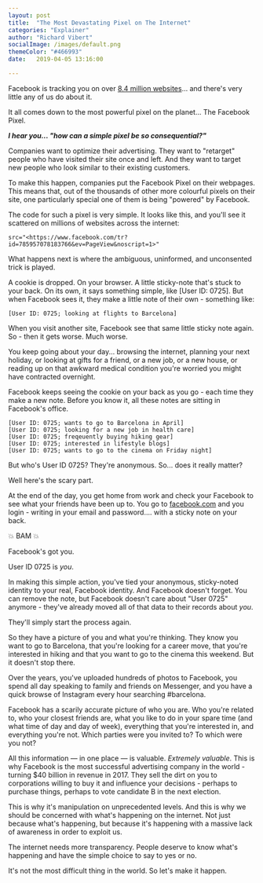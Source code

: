 ```yaml
---
layout: post
title:  "The Most Devastating Pixel on The Internet"
categories: "Explainer"
author: "Richard Vibert"
socialImage: /images/default.png
themeColor: "#466993"
date:   2019-04-05 13:16:00

---
```


Facebook is tracking you on over [8.4 million websites](https://theoutline.com/post/4578/facebook-is-tracking-you-on-over-8-million-websites?zd=1&zi=r32iqsdz)... and there's very little any of us do about it.

It all comes down to the most powerful pixel on the planet... The Facebook Pixel.

***I hear you... "how can a simple pixel be so consequential?"***

Companies want to optimize their advertising. They want to "retarget" people who have visited their site once and left. And they want to target new people who look similar to their existing customers.

To make this happen, companies put the Facebook Pixel on their webpages. This means that, out of the thousands of other more colourful pixels on their site, one particularly special one of them is being "powered" by Facebook.

The code for such a pixel is very simple. It looks like this, and you'll see it scattered on millions of websites across the internet:

    src="<https://www.facebook.com/tr?id=785957078183766&ev=PageView&noscript=1>"

What happens next is where the ambiguous, uninformed, and unconsented trick is played.

A cookie is dropped. On your browser. A little sticky-note that's stuck to your back. On its own, it says something simple, like [User ID: 0725]. But when Facebook sees it, they make a little note of their own - something like:

    [User ID: 0725; looking at flights to Barcelona]

When you visit another site, Facebook see that same little sticky note again. So - then it gets worse. Much worse.

You keep going about your day... browsing the internet, planning your next holiday, or looking at gifts for a friend, or a new job, or a new house, or reading up on that awkward medical condition you're worried you might have contracted overnight.

Facebook keeps seeing the cookie on your back as you go - each time they make a new note. Before you know it, all these notes are sitting in Facebook's office.

    [User ID: 0725; wants to go to Barcelona in April]
    [User ID: 0725; looking for a new job in health care]
    [User ID: 0725; freqeuently buying hiking gear]
    [User ID: 0725; interested in lifestyle blogs]
    [User ID: 0725; wants to go to the cinema on Friday night]

But who's User ID 0725? They're anonymous. So... does it really matter?

Well here's the scary part.

At the end of the day, you get home from work and check your Facebook to see what your friends have been up to. You go to [facebook.com](http://facebook.com/) and you login - writing in your email and password.... with a sticky note on your back.

💥 BAM 💥

Facebook's got you.

User ID 0725 is *you*.

In making this simple action, you've tied your anonymous, sticky-noted identity to your real, Facebook identity. And Facebook doesn't forget. You can remove the note, but Facebook doesn't care about "User 0725" anymore - they've already moved all of that data to their records about *you*.

They'll simply start the process again.

So they have a picture of you and what you're thinking. They know you want to go to Barcelona, that you're looking for a career move, that you're interested in hiking and that you want to go to the cinema this weekend. But it doesn't stop there.

Over the years, you've uploaded hundreds of photos to Facebook, you spend all day speaking to family and friends on Messenger, and you have a quick browse of Instagram every hour searching #barcelona.

Facebook has a scarily accurate picture of who you are. Who you're related to, who your closest friends are, what you like to do in your spare time (and what time of day and day of week), everything that you're interested in, and everything you're not. Which parties were you invited to? To which were you not?

All this information — in one place — is valuable. *Extremely valuable*. This is why Facebook is the most successful advertising company in the world - turning $40 billion in revenue in 2017. They sell the dirt on you to corporations willing to buy it and influence your decisions - perhaps to purchase things, perhaps to vote candidate B in the next election.

This is why it's manipulation on unprecedented levels. And this is why we should be concerned with what's happening on the internet. Not just because what's happening, but because it's happening with a massive lack of awareness in order to exploit us.

The internet needs more transparency. People deserve to know what's happening and have the simple choice to say to yes or no.

It's not the most difficult thing in the world. So let's make it happen.